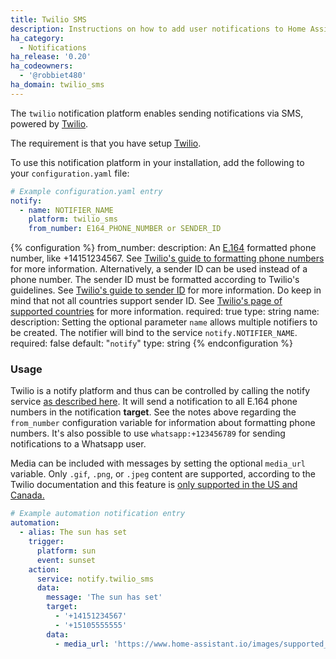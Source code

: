 ```yaml
---
title: Twilio SMS
description: Instructions on how to add user notifications to Home Assistant.
ha_category:
  - Notifications
ha_release: '0.20'
ha_codeowners:
  - '@robbiet480'
ha_domain: twilio_sms
---
```


The `twilio` notification platform enables sending notifications via SMS, powered by [Twilio](https://twilio.com).

The requirement is that you have setup [Twilio](/integrations/twilio/).

To use this notification platform in your installation, add the following to your `configuration.yaml` file:

```yaml
# Example configuration.yaml entry
notify:
  - name: NOTIFIER_NAME
    platform: twilio_sms
    from_number: E164_PHONE_NUMBER or SENDER_ID
```

{% configuration %}
from_number:
  description: An [E.164](https://en.wikipedia.org/wiki/E.164) formatted phone number, like +14151234567. See [Twilio's guide to formatting phone numbers](https://www.twilio.com/help/faq/phone-numbers/how-do-i-format-phone-numbers-to-work-internationally) for more information. Alternatively, a sender ID can be used instead of a phone number. The sender ID must be formatted according to Twilio's guidelines. See [Twilio's guide to sender ID](https://support.twilio.com/hc/en-us/articles/223181348-Getting-started-with-Alphanumeric-Sender-ID) for more information. Do keep in mind that not all countries support sender ID. See [Twilio's page of supported countries](https://support.twilio.com/hc/en-us/articles/223133767-International-support-for-Alphanumeric-Sender-ID) for more information.
  required: true
  type: string
name:
  description: Setting the optional parameter `name` allows multiple notifiers to be created. The notifier will bind to the service `notify.NOTIFIER_NAME`.
  required: false
  default: "`notify`"
  type: string
{% endconfiguration %}

### Usage

Twilio is a notify platform and thus can be controlled by calling the notify service [as described here](/integrations/notify/). It will send a notification to all E.164 phone numbers in the notification **target**. See the notes above regarding the `from_number` configuration variable for information about formatting phone numbers. It's also possible to use `whatsapp:+123456789` for sending notifications to a Whatsapp user.

Media can be included with messages by setting the optional `media_url` variable. Only `.gif`, `.png`, or `.jpeg` content are supported, according to the Twilio documentation and this feature is [only supported in the US and Canada.][mms]

[mms]: https://www.twilio.com/docs/sms/send-messages#include-media-in-your-messages

```yaml
# Example automation notification entry
automation:
  - alias: The sun has set
    trigger:
      platform: sun
      event: sunset
    action:
      service: notify.twilio_sms
      data:
        message: 'The sun has set'
        target:
          - '+14151234567'
          - '+15105555555'
        data:
          - media_url: 'https://www.home-assistant.io/images/supported_brands/home-assistant.png'
```
